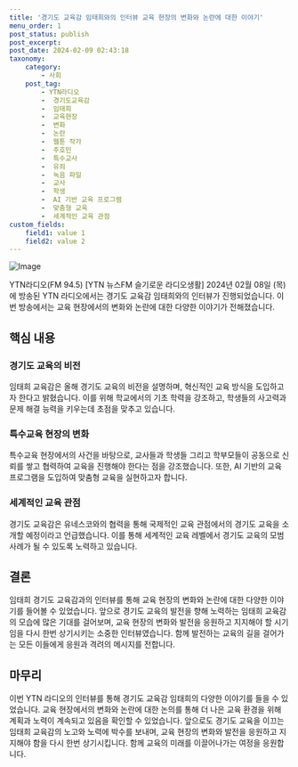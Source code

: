 ```yaml
---
title: '경기도 교육감 임태희와의 인터뷰 교육 현장의 변화와 논란에 대한 이야기'
menu_order: 1
post_status: publish
post_excerpt: 
post_date: 2024-02-09 02:43:18
taxonomy:
    category:
        - 사회
    post_tag:
        - YTN라디오
        -  경기도교육감
        -  임태희
        -  교육현장
        -  변화
        -  논란
        -  웹툰 작가
        -  주호민
        -  특수교사
        -  유죄
        -  녹음 파일
        -  교사
        -  학생
        -  AI 기반 교육 프로그램
        -  맞춤형 교육
        -  세계적인 교육 관점
custom_fields:
    field1: value 1
    field2: value 2
---
```


![Image](https://imgnews.pstatic.net/image/052/2024/02/08/202402081540509328_d_20240208212507362.jpg?type=w647)

YTN라디오(FM 94.5) [YTN 뉴스FM 슬기로운 라디오생활]
2024년 02월 08일 (목)에 방송된 YTN 라디오에서는 경기도 교육감 임태희와의 인터뷰가 진행되었습니다. 이번 방송에서는 교육 현장에서의 변화와 논란에 대한 다양한 이야기가 전해졌습니다.
## 핵심 내용
### 경기도 교육의 비전
임태희 교육감은 올해 경기도 교육의 비전을 설명하며, 혁신적인 교육 방식을 도입하고자 한다고 밝혔습니다. 이를 위해 학교에서의 기초 학력을 강조하고, 학생들의 사고력과 문제 해결 능력을 키우는데 초점을 맞추고 있습니다.
### 특수교육 현장의 변화
특수교육 현장에서의 사건을 바탕으로, 교사들과 학생들 그리고 학부모들이 공동으로 신뢰를 쌓고 협력하여 교육을 진행해야 한다는 점을 강조했습니다. 또한, AI 기반의 교육 프로그램을 도입하여 맞춤형 교육을 실현하고자 합니다.
### 세계적인 교육 관점
경기도 교육감은 유네스코와의 협력을 통해 국제적인 교육 관점에서의 경기도 교육을 소개할 예정이라고 언급했습니다. 이를 통해 세계적인 교육 레벨에서 경기도 교육의 모범 사례가 될 수 있도록 노력하고 있습니다.
## 결론
임태희 경기도 교육감과의 인터뷰를 통해 교육 현장의 변화와 논란에 대한 다양한 이야기를 들어볼 수 있었습니다. 앞으로 경기도 교육의 발전을 향해 노력하는 임태희 교육감의 모습에 많은 기대를 걸어보며, 교육 현장의 변화와 발전을 응원하고 지지해야 할 시기임을 다시 한번 상기시키는 소중한 인터뷰였습니다. 함께 발전하는 교육의 길을 걸어가는 모든 이들에게 응원과 격려의 메시지를 전합니다.
## 마무리
이번 YTN 라디오의 인터뷰를 통해 경기도 교육감 임태희의 다양한 이야기를 들을 수 있었습니다. 교육 현장에서의 변화와 논란에 대한 논의를 통해 더 나은 교육 환경을 위해 계획과 노력이 계속되고 있음을 확인할 수 있었습니다. 앞으로도 경기도 교육을 이끄는 임태희 교육감의 노고와 노력에 박수를 보내며, 교육 현장의 변화와 발전을 응원하고 지지해야 함을 다시 한번 상기시킵니다. 함께 교육의 미래를 이끌어나가는 여정을 응원합니다.
